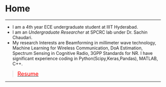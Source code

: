 # Home

---
* I am a 4th year ECE undergraduate student at IIIT Hyderabad. 
* I am an *Undergraduate Researcher* at SPCRC lab under Dr. Sachin Chaudari. 
* My research Interests are Beamforming in millimeter wave technology, Machine Learning for Wireless Communication, DoA Estimation, Spectrum Sensing in Cognitive Radio, 3GPP Standards for NR. I have significant experience coding in Python(Scipy,Keras,Pandas), MATLAB, C++. 

> [<span style="color:red; font-size:18px"> Resume</span>](/pdf/Dara_SaiKrishnaCharanResume.pdf)
---

